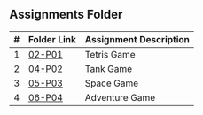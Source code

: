 ##  Assignments Folder

|   #   | Folder Link | Assignment Description |
| :---: | ----------- | ---------------------- |
|   1   |   [02-P01](https://github.com/nageswarnandipati/5443-2D-nandipati/tree/main/Assignments/02-P01)    |   Tetris Game       |
|   2   |   [04-P02](https://github.com/nageswarnandipati/5443-2D-nandipati/tree/main/Assignments/04-P02)    |   Tank Game         |
|   3   |   [05-P03](https://github.com/nageswarnandipati/5443-2D-nandipati/tree/main/Assignments/05-P03)    |   Space Game        |
|   4   |   [06-P04](https://github.com/nageswarnandipati/5443-2D-nandipati/tree/main/Assignments/06-P04)    |   Adventure Game    |


